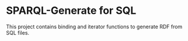 # SPARQL-Generate for SQL

This project contains binding and iterator functions to generate RDF from SQL files.


